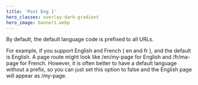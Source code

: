 ```yaml
---
title: 'Post Eng 1'
hero_classes: overlay-dark-gradient
hero_image: banner1.webp
---
```


By default, the default language code is prefixed to all URLs.

For example, if you support English and French ( en and fr ), and the default is English. A page route might look like /en/my-page for English and /fr/ma-page for French. However, it is often better to have a default language without a prefix, so you can just set this option to false and the English page will appear as /my-page.